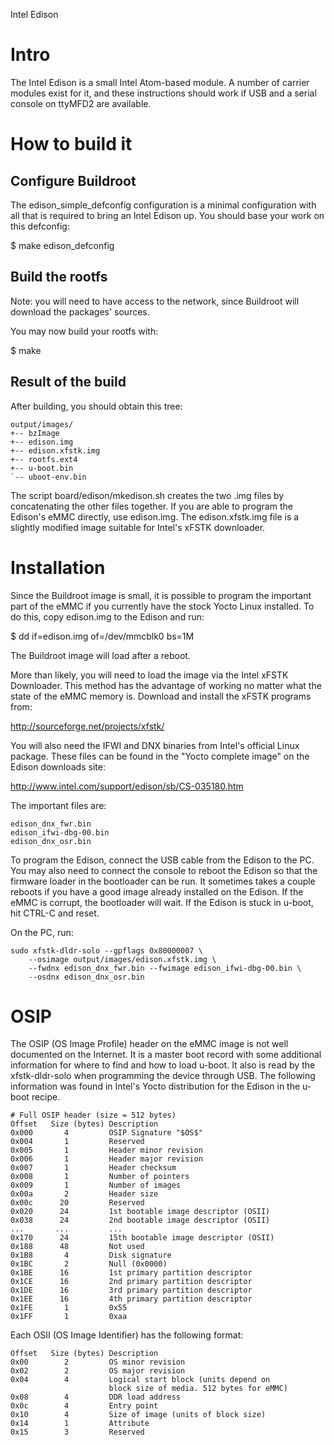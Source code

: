 Intel Edison

Intro
=====

The Intel Edison is a small Intel Atom-based module. A number of carrier
modules exist for it, and these instructions should work if USB and a serial
console on ttyMFD2 are available.

How to build it
===============

Configure Buildroot
-------------------

The edison_simple_defconfig configuration is a minimal configuration with
all that is required to bring an Intel Edison up. You should base your
work on this defconfig:

  $ make edison_defconfig

Build the rootfs
----------------

Note: you will need to have access to the network, since Buildroot will
download the packages' sources.

You may now build your rootfs with:

  $ make

Result of the build
-------------------

After building, you should obtain this tree:

    output/images/
    +-- bzImage
    +-- edison.img
    +-- edison.xfstk.img
    +-- rootfs.ext4
    +-- u-boot.bin
    `-- uboot-env.bin

The script board/edison/mkedison.sh creates the two .img files by
concatenating the other files together. If you are able to program
the Edison's eMMC directly, use edison.img. The edison.xfstk.img file is a
slightly modified image suitable for Intel's xFSTK downloader.

Installation
============

Since the Buildroot image is small, it is possible to program the
important part of the eMMC if you currently have the stock Yocto Linux
installed. To do this, copy edison.img to the Edison and run:

  $ dd if=edison.img of=/dev/mmcblk0 bs=1M

The Buildroot image will load after a reboot.

More than likely, you will need to load the image via the Intel xFSTK
Downloader. This method has the advantage of working no matter what the state
of the eMMC memory is. Download and install the xFSTK programs from:

http://sourceforge.net/projects/xfstk/

You will also need the IFWI and DNX binaries from Intel's official Linux
package. These files can be found in the "Yocto complete image" on the Edison
downloads site:

http://www.intel.com/support/edison/sb/CS-035180.htm

The important files are:

    edison_dnx_fwr.bin
    edison_ifwi-dbg-00.bin
    edison_dnx_osr.bin

To program the Edison, connect the USB cable from the Edison to the PC. You
may also need to connect the console to reboot the Edison so that the firmware
loader in the bootloader can be run. It sometimes takes a couple reboots if
you have a good image already installed on the Edison. If the eMMC is corrupt,
the bootloader will wait. If the Edison is stuck in u-boot, hit CTRL-C and
reset.

On the PC, run:

    sudo xfstk-dldr-solo --gpflags 0x80000007 \
        --osimage output/images/edison.xfstk.img \
        --fwdnx edison_dnx_fwr.bin --fwimage edison_ifwi-dbg-00.bin \
        --osdnx edison_dnx_osr.bin

OSIP
====

The OSIP (OS Image Profile) header on the eMMC image is not well
documented on the Internet. It is a master boot record with some
additional information for where to find and how to load u-boot.
It also is read by the xfstk-dldr-solo when programming the device
through USB. The following information was found in Intel's Yocto
distribution for the Edison in the u-boot recipe.

    # Full OSIP header (size = 512 bytes)
    Offset   Size (bytes) Description
    0x000       4         OSIP Signature "$OS$"
    0x004       1         Reserved
    0x005       1         Header minor revision
    0x006       1         Header major revision
    0x007       1         Header checksum
    0x008       1         Number of pointers
    0x009       1         Number of images
    0x00a       2         Header size
    0x00c      20         Reserved
    0x020      24         1st bootable image descriptor (OSII)
    0x038      24         2nd bootable image descriptor (OSII)
    ...       ...         ...
    0x170      24         15th bootable image descriptor (OSII)
    0x188      48         Not used
    0x1B8       4         Disk signature
    0x1BC       2         Null (0x0000)
    0x1BE      16         1st primary partition descriptor
    0x1CE      16         2nd primary partition descriptor
    0x1DE      16         3rd primary partition descriptor
    0x1EE      16         4th primary partition descriptor
    0x1FE       1         0x55
    0x1FF       1         0xaa

Each OSII (OS Image Identifier) has the following format:

    Offset   Size (bytes) Description
    0x00        2         OS minor revision
    0x02        2         OS major revision
    0x04        4         Logical start block (units depend on
                          block size of media. 512 bytes for eMMC)
    0x08        4         DDR load address
    0x0c        4         Entry point
    0x10        4         Size of image (units of block size)
    0x14        1         Attribute
    0x15        3         Reserved



